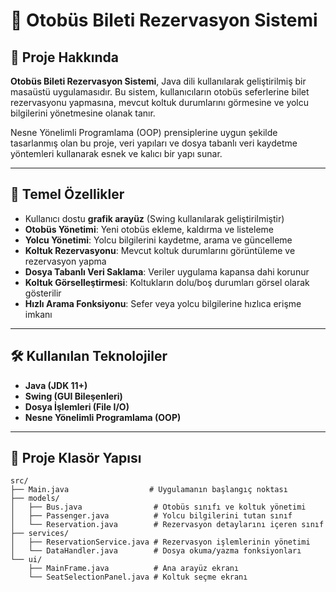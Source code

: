 # 🚌 Otobüs Bileti Rezervasyon Sistemi

## 📌 Proje Hakkında

**Otobüs Bileti Rezervasyon Sistemi**, Java dili kullanılarak geliştirilmiş bir masaüstü uygulamasıdır. Bu sistem, kullanıcıların otobüs seferlerine bilet rezervasyonu yapmasına, mevcut koltuk durumlarını görmesine ve yolcu bilgilerini yönetmesine olanak tanır.

Nesne Yönelimli Programlama (OOP) prensiplerine uygun şekilde tasarlanmış olan bu proje, veri yapıları ve dosya tabanlı veri kaydetme yöntemleri kullanarak esnek ve kalıcı bir yapı sunar.

---

## 🎯 Temel Özellikler

- Kullanıcı dostu **grafik arayüz** (Swing kullanılarak geliştirilmiştir)
- **Otobüs Yönetimi**: Yeni otobüs ekleme, kaldırma ve listeleme
- **Yolcu Yönetimi**: Yolcu bilgilerini kaydetme, arama ve güncelleme
- **Koltuk Rezervasyonu**: Mevcut koltuk durumlarını görüntüleme ve rezervasyon yapma
- **Dosya Tabanlı Veri Saklama**: Veriler uygulama kapansa dahi korunur
- **Koltuk Görselleştirmesi**: Koltukların dolu/boş durumları görsel olarak gösterilir
- **Hızlı Arama Fonksiyonu**: Sefer veya yolcu bilgilerine hızlıca erişme imkanı

---

## 🛠️ Kullanılan Teknolojiler

- **Java (JDK 11+)**
- **Swing (GUI Bileşenleri)**
- **Dosya İşlemleri (File I/O)**
- **Nesne Yönelimli Programlama (OOP)**

---

## 📂 Proje Klasör Yapısı

```plaintext
src/
├── Main.java                  # Uygulamanın başlangıç noktası
├── models/
│   ├── Bus.java                # Otobüs sınıfı ve koltuk yönetimi
│   ├── Passenger.java          # Yolcu bilgilerini tutan sınıf
│   └── Reservation.java        # Rezervasyon detaylarını içeren sınıf
├── services/
│   ├── ReservationService.java # Rezervasyon işlemlerinin yönetimi
│   └── DataHandler.java        # Dosya okuma/yazma fonksiyonları
└── ui/
    ├── MainFrame.java          # Ana arayüz ekranı
    └── SeatSelectionPanel.java # Koltuk seçme ekranı

